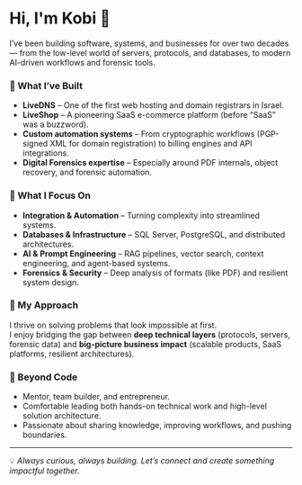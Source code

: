 # Hi, I'm Kobi 👋  

I’ve been building software, systems, and businesses for over two decades — from the low-level world of servers, protocols, and databases, to modern AI-driven workflows and forensic tools.  

### 🚀 What I’ve Built
- **LiveDNS** – One of the first web hosting and domain registrars in Israel.  
- **LiveShop** – A pioneering SaaS e-commerce platform (before “SaaS” was a buzzword).  
- **Custom automation systems** – From cryptographic workflows (PGP-signed XML for domain registration) to billing engines and API integrations.  
- **Digital Forensics expertise** – Especially around PDF internals, object recovery, and forensic automation.  

### 🔎 What I Focus On
- **Integration & Automation** – Turning complexity into streamlined systems.  
- **Databases & Infrastructure** – SQL Server, PostgreSQL, and distributed architectures.  
- **AI & Prompt Engineering** – RAG pipelines, vector search, context engineering, and agent-based systems.  
- **Forensics & Security** – Deep analysis of formats (like PDF) and resilient system design.  

### 🎯 My Approach
I thrive on solving problems that look impossible at first.  
I enjoy bridging the gap between **deep technical layers** (protocols, servers, forensic data) and **big-picture business impact** (scalable products, SaaS platforms, resilient architectures).  

### 📌 Beyond Code
- Mentor, team builder, and entrepreneur.  
- Comfortable leading both hands-on technical work and high-level solution architecture.  
- Passionate about sharing knowledge, improving workflows, and pushing boundaries.  

---

💡 *Always curious, always building. Let’s connect and create something impactful together.*  
